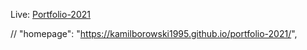 Live: [Portfolio-2021](https://kamilborowski1995.github.io/portfolio-2021/)

// "homepage": "https://kamilborowski1995.github.io/portfolio-2021/",
